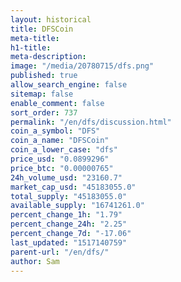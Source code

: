 ```yaml
---
layout: historical
title: DFSCoin
meta-title: 
h1-title: 
meta-description: 
image: "/media/20780715/dfs.png"
published: true
allow_search_engine: false
sitemap: false
enable_comment: false
sort_order: 737
permalink: "/en/dfs/discussion.html"
coin_a_symbol: "DFS"
coin_a_name: "DFSCoin"
coin_a_lower_case: "dfs"
price_usd: "0.0899296"
price_btc: "0.00000765"
24h_volume_usd: "23160.7"
market_cap_usd: "45183055.0"
total_supply: "45183055.0"
available_supply: "16741261.0"
percent_change_1h: "1.79"
percent_change_24h: "2.25"
percent_change_7d: "-17.06"
last_updated: "1517140759"
parent-url: "/en/dfs/"
author: Sam
---
```


